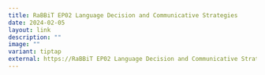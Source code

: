 ```yaml
---
title: RaBBiT EP02 Language Decision and Communicative Strategies
date: 2024-02-05
layout: link
description: ""
image: ""
variant: tiptap
external: https://RaBBiT EP02 Language Decision and Communicative Strategies
---
```

